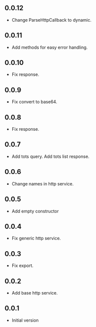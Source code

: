 ## 0.0.12

* Change ParseHttpCallback to dynamic.

## 0.0.11

* Add methods for easy error handling.

## 0.0.10

* Fix response.

## 0.0.9

* Fix convert to base64.

## 0.0.8

* Fix response.

## 0.0.7

* Add tots query. Add tots list response.

## 0.0.6

* Change names in http service.

## 0.0.5

* Add empty constructor

## 0.0.4

* Fix generic http service.

## 0.0.3

* Fix export.
## 0.0.2

* Add base http service.

## 0.0.1

* Initial version
